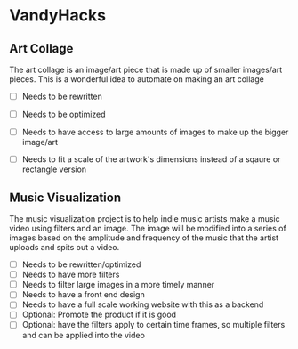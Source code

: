 # VandyHacks 

## Art Collage 
The art collage is an image/art piece that is made up of smaller images/art pieces.  This is a wonderful idea to automate on making an art collage 
- [ ] Needs to be rewritten
- [ ] Needs to be optimized
- [ ] Needs to have access to large amounts of images to make up the bigger image/art
- [ ] Needs to fit a scale of the artwork's dimensions instead of a sqaure or rectangle version


## Music Visualization
The music visualization project is to help indie music artists make a music video using filters and an image.  The image will be modified into a series of images based on the amplitude and frequency of the music that the artist uploads and spits out a video.  

- [ ] Needs to be rewritten/optimized
- [ ] Needs to have more filters
- [ ] Needs to filter large images in a more timely manner
- [ ] Needs to have a front end design
- [ ] Needs to have a full scale working website with this as a backend
- [ ] Optional: Promote the product if it is good
- [ ] Optional: have the filters apply to certain time frames, so multiple filters and can be applied into the video